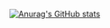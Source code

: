 [![Anurag's GitHub stats](https://github-readme-stats.vercel.app/api?username=dplewis&count_private=true&theme=synthwave)](https://github.com/anuraghazra/github-readme-stats)
